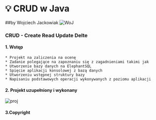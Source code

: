 # :bulb: CRUD w Java 
##by Wojciech Jackowiak ![WoJ](https://user-images.githubusercontent.com/43810008/211585809-402f9e33-faec-4a25-b871-773d0788f9d0.PNG)

### CRUD - Create Read Update Delte
#### 1. Wstęp
	* Projekt na zaliczenia na ocenę
	* Zadanie polegające na zapoznaniu się z zagadnieniami takimi jak
	* Utworzenie bazy danych na ElephantSQL
	* Spięcie aplikacji konsolowej z bazą danych
	* Utworzeniu wstępnej struktury bazy
	* Napisaniu podstawowych operacji wykonywanych z poziomu aplikacji
	
#### 2. Projekt uzupełniony i wykonany
![proj](https://user-images.githubusercontent.com/43810008/211585630-a96fe1d5-b3cf-4ace-aa92-5fe8fcd78c58.PNG)

#### 3.Copyright

